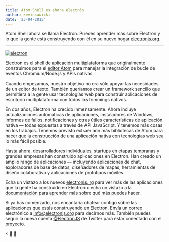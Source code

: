 ```yaml
---
title: Atom Shell es ahora electrón
author: kevinsawicki
date: '23-04-2015'
---
```


Atom Shell ahora se llama Electron. Puedes aprender más sobre Electron y lo que la gente está construyendo con él en su nuevo hogar [electronjs.org](https://electronjs.org).

---

[![electron](https://cloud.githubusercontent.com/assets/671378/7396651/b7fae482-ee57-11e4-97a2-053515654c75.png)][electron]

Electron es el shell de aplicación multiplataforma que originalmente construimos para el [editor Atom](https://atom.io) para manejar la integración de bucle de eventos Chromium/Node.js y APIs nativas.

Cuando empezamos, nuestro objetivo no era sólo apoyar las necesidades de un editor de texto. También queríamos crear un framework sencillo que permitiera a la gente usar tecnologías web para construir aplicaciones de escritorio multiplataforma con todos los trimmings nativos.

En dos años, Electron ha crecido inmensamente. Ahora incluye actualizaciones automáticas de aplicaciones, instaladores de Windows, informes de fallos, notificaciones y otras útiles características de aplicación nativa &mdash; todas expuestas a través de API JavaScript. Y tenemos más cosas en los trabajos. Tenemos previsto extraer aún más bibliotecas de Atom para hacer que la construcción de una aplicación nativa con tecnologías web sea lo más fácil posible.

Hasta ahora, desarrolladores individuales, startups en etapas tempranas y grandes empresas han construido aplicaciones en Electron. Han creado un amplio rango de aplicaciones &mdash; incluyendo aplicaciones de chat, exploradores de base de datos, diseñadores de mapas, herramientas de diseño colaborativo y aplicaciones de prototipos móviles.

Echa un vistazo a los nuevos [electronjs. rg](https://electronjs.org) para ver más de las aplicaciones que la gente ha construido en Electron o echa un vistazo a la [documentación](https://github.com/electron/electron/tree/master/docs#readme) para aprender más sobre qué más puedes hacer.

Si ya has comenzado, nos encantaría chatear contigo sobre las aplicaciones que estás construyendo en Electron. Envía un correo electrónico a [info@electronjs.org](mailto:info@electronjs.org?Subject=Electron) para decirnos más. También puedes seguir la nueva cuenta [@ElectronJS](https://twitter.com/electronjs) de Twitter para estar conectado con el proyecto.

:zap: :blue_heart: :electric_plug:

[electron]: https://electronjs.org

